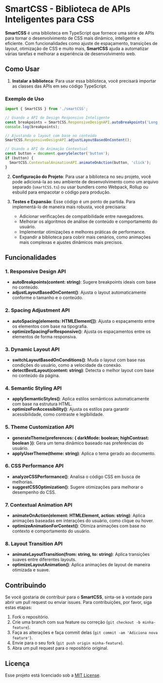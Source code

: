 # SmartCSS - Biblioteca de APIs Inteligentes para CSS

**SmartCSS** é uma biblioteca em TypeScript que fornece uma série de APIs para tornar o desenvolvimento de CSS mais dinâmico, inteligente e eficiente. Com funcionalidades como ajuste de espaçamento, transições de layout, otimização de CSS e muito mais, **SmartCSS** ajuda a automatizar várias tarefas e melhorar a experiência de desenvolvimento web.

## Como Usar

1. **Instalar a biblioteca**: Para usar essa biblioteca, você precisará importar as classes das APIs em seu código TypeScript.

### Exemplo de Uso

```typescript
import { SmartCSS } from './smartCSS';

// Usando a API de Design Responsivo Inteligente
const breakpoints = SmartCSS.ResponsiveDesignAPI.autoBreakpoints('Long content here...');
console.log(breakpoints);

// Ajustando o layout com base no conteúdo
SmartCSS.ResponsiveDesignAPI.adjustLayoutBasedOnContent();

// Usando a API de Animação Contextual
const button = document.querySelector('button');
if (button) {
  SmartCSS.ContextualAnimationAPI.animateOnAction(button, 'click');
}
```

2. **Configuração do Projeto**: Para usar a biblioteca no seu projeto, você pode adicioná-la ao seu ambiente de desenvolvimento como um arquivo separado (`smartCSS.ts`) ou usar bundlers como Webpack, Rollup ou esbuild para empacotar o código para produção.

3. **Testes e Expansão**: Esse código é um ponto de partida. Para implementá-lo de maneira mais robusta, você precisaria:
   - Adicionar verificações de compatibilidade entre navegadores.
   - Melhorar os algoritmos de análise de conteúdo e comportamento do usuário.
   - Implementar otimizações e melhores práticas de performance.
   - Expandir a biblioteca para cobrir mais cenários, como animações mais complexas e ajustes dinâmicos mais precisos.

## Funcionalidades

### 1. Responsive Design API
- **autoBreakpoints(content: string)**: Sugere breakpoints ideais com base no conteúdo.
- **adjustLayoutBasedOnContent()**: Ajusta o layout automaticamente conforme o tamanho e o conteúdo.

### 2. Spacing Adjustment API
- **autoSpacing(elements: HTMLElement[])**: Ajusta o espaçamento entre os elementos com base na tipografia.
- **optimizeSpacingForResponsive()**: Ajusta os espaçamentos entre os elementos de forma responsiva.

### 3. Dynamic Layout API
- **switchLayoutBasedOnConditions()**: Muda o layout com base nas condições do usuário, como a velocidade da conexão.
- **detectBestLayout(content: string)**: Detecta o melhor layout com base no conteúdo da página.

### 4. Semantic Styling API
- **applySemanticStyles()**: Aplica estilos semânticos automaticamente com base na estrutura HTML.
- **optimizeForAccessibility()**: Ajusta os estilos para garantir acessibilidade, como contraste e legibilidade.

### 5. Theme Customization API
- **generateTheme(preferences: { darkMode: boolean; highContrast: boolean })**: Gera um tema dinâmico baseado nas preferências do usuário.
- **applyUserTheme(theme: string)**: Aplica o tema gerado ao documento.

### 6. CSS Performance API
- **analyzeCSSPerformance()**: Analisa o código CSS em busca de melhorias.
- **suggestCSSOptimization()**: Sugere otimizações para melhorar o desempenho do CSS.

### 7. Contextual Animation API
- **animateOnAction(element: HTMLElement, action: string)**: Aplica animações baseadas em interações do usuário, como clique ou hover.
- **optimizeAnimationForContext()**: Otimiza animações com base no contexto e comportamento do usuário.

### 8. Layout Transition API
- **animateLayoutTransition(from: string, to: string)**: Aplica transições suaves entre diferentes layouts.
- **optimizeLayoutAnimation()**: Aplica animações de layout de maneira otimizada e suave.

## Contribuindo

Se você gostaria de contribuir para o **SmartCSS**, sinta-se à vontade para abrir um pull request ou enviar issues. Para contribuições, por favor, siga estas etapas:

1. Fork o repositório.
2. Crie uma branch com sua feature ou correção (`git checkout -b minha-feature`).
3. Faça as alterações e faça commit delas (`git commit -am 'Adiciona nova feature'`).
4. Envie para o seu fork (`git push origin minha-feature`).
5. Abra um pull request para o repositório original.

## Licença

Esse projeto está licenciado sob a [MIT License](LICENSE).
